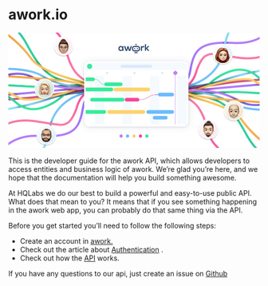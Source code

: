 # awork.io

![](.gitbook/assets/980x450-titelbild.jpeg)

This is the developer guide for the awork API, which allows developers to access entities and business logic of awork. We’re glad you’re here, and we hope that the documentation will help you build something awesome.

At HQLabs we do our best to build a powerful and easy-to-use public API. What does that mean to you? It means that if you see something happening in the awork web app, you can probably do that same thing via the API.

Before you get started you’ll need to follow the following steps:

* Create an account in [awork.](https://awork.io/)
* Check out the article about [Authentication](authentication.md) .
* Check out how the [API](https://developers.awork.io/api-description/) works.

If you have any questions to our api, just create an issue on [Github](https://github.com/awork-io/awork/issues)

